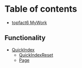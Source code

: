 # Table of contents

* [topfact6 MyWork](README.md)

## Functionality

* [QuickIndex](functionality/quickindex/README.md)
  * [QuickIndexReset](functionality/quickindex/quickindexreset.md)
  * [Page](functionality/quickindex/page.md)

